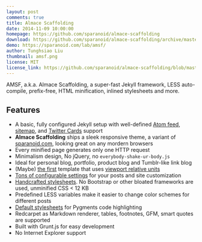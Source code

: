 ```yaml
---
layout: post
comments: true
title: Almace Scaffolding
date: 2014-11-09 10:00:00
homepage: https://github.com/sparanoid/almace-scaffolding
download: https://github.com/sparanoid/almace-scaffolding/archive/master.zip
demo: https://sparanoid.com/lab/amsf/
author: Tunghsiao Liu
thumbnail: amsf.png
license: MIT
license_link: https://github.com/sparanoid/almace-scaffolding/blob/master/LICENSE
---
```


AMSF, a.k.a. Almace Scaffolding, a super-fast Jekyll framework, LESS auto-compile, prefix-free, HTML minification, inlined stylesheets and more.

## Features

* A basic, fully configured Jekyll setup with well-defined [Atom feed](https://github.com/sparanoid/almace-scaffolding/blob/master/_app/feed-atom.xml), [sitemap](https://github.com/sparanoid/almace-scaffolding/blob/master/_app/sitemap.xml), and [Twitter Cards](https://dev.twitter.com/docs/cards) support
* **Almace Scaffolding** ships a sleek responsive theme, a variant of [sparanoid.com](https://sparanoid.com/), looking great on any mordern browsers
* Every minified page generates only one HTTP request
* Minimalism design, No jQuery, no `everybody-shake-ur-body.js`
* Ideal for personal blog, portfolio, product blog and Tumblr-like link blog
* (Maybe) [the first](https://github.com/sparanoid/sparanoid.com/commit/9b44b4c0f57c3dd1e828d828a95cc21b992785ce) template that uses [viewport relative units](https://www.w3.org/TR/css3-values/#viewport-relative-lengths)
* [Tons of configurable settings](https://github.com/sparanoid/almace-scaffolding/blob/master/_config.init.yml) for your posts and site customization
* [Handcrafted stylesheets](https://github.com/sparanoid/almace-scaffolding/blob/master/_app/assets/_less/app.less). No Bootstrap or other bloated frameworks are used, unminified CSS < 12 KB
* Predefined LESS variables make it easier to change color schemes for different posts
* [Default stylesheets](https://github.com/sparanoid/almace-scaffolding/blob/master/_app/assets/_less/syntax.less) for Pygments code highlighting
* Redcarpet as Markdown renderer, tables, footnotes, GFM, smart quotes are supported
* Built with Grunt.js for easy development
* No Internet Explorer support

